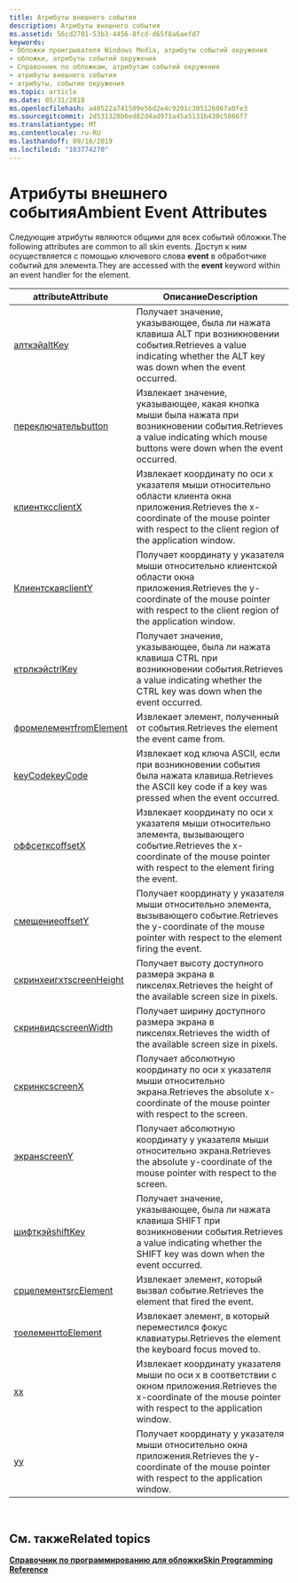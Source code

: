 ```yaml
---
title: Атрибуты внешнего события
description: Атрибуты внешнего события
ms.assetid: 56cd2701-53b3-4456-8fcd-d65f8a6aefd7
keywords:
- Обложки проигрывателя Windows Media, атрибуты событий окружения
- обложки, атрибуты событий окружения
- Справочник по обложкам, атрибутам событий окружения
- атрибуты внешнего события
- атрибуты, событие окружения
ms.topic: article
ms.date: 05/31/2018
ms.openlocfilehash: a40522a741509e56d2e4c9201c305126067a0fe3
ms.sourcegitcommit: 2d531328b6ed82d4ad971a45a5131b430c5866f7
ms.translationtype: MT
ms.contentlocale: ru-RU
ms.lasthandoff: 09/16/2019
ms.locfileid: "103774270"
---
```

# <a name="ambient-event-attributes"></a><span data-ttu-id="b24cc-108">Атрибуты внешнего события</span><span class="sxs-lookup"><span data-stu-id="b24cc-108">Ambient Event Attributes</span></span>

<span data-ttu-id="b24cc-109">Следующие атрибуты являются общими для всех событий обложки.</span><span class="sxs-lookup"><span data-stu-id="b24cc-109">The following attributes are common to all skin events.</span></span> <span data-ttu-id="b24cc-110">Доступ к ним осуществляется с помощью ключевого слова **event** в обработчике событий для элемента.</span><span class="sxs-lookup"><span data-stu-id="b24cc-110">They are accessed with the **event** keyword within an event handler for the element.</span></span>



| <span data-ttu-id="b24cc-111">attribute</span><span class="sxs-lookup"><span data-stu-id="b24cc-111">Attribute</span></span>                              | <span data-ttu-id="b24cc-112">Описание</span><span class="sxs-lookup"><span data-stu-id="b24cc-112">Description</span></span>                                                                                                  |
|----------------------------------------|--------------------------------------------------------------------------------------------------------------|
| [<span data-ttu-id="b24cc-113">алткэй</span><span class="sxs-lookup"><span data-stu-id="b24cc-113">altKey</span></span>](event-altkey.md)             | <span data-ttu-id="b24cc-114">Получает значение, указывающее, была ли нажата клавиша ALT при возникновении события.</span><span class="sxs-lookup"><span data-stu-id="b24cc-114">Retrieves a value indicating whether the ALT key was down when the event occurred.</span></span>                           |
| [<span data-ttu-id="b24cc-115">переключатель</span><span class="sxs-lookup"><span data-stu-id="b24cc-115">button</span></span>](event-button.md)             | <span data-ttu-id="b24cc-116">Извлекает значение, указывающее, какая кнопка мыши была нажата при возникновении события.</span><span class="sxs-lookup"><span data-stu-id="b24cc-116">Retrieves a value indicating which mouse buttons were down when the event occurred.</span></span>                          |
| [<span data-ttu-id="b24cc-117">клиенткс</span><span class="sxs-lookup"><span data-stu-id="b24cc-117">clientX</span></span>](event-clientx.md)           | <span data-ttu-id="b24cc-118">Извлекает координату по оси x указателя мыши относительно области клиента окна приложения.</span><span class="sxs-lookup"><span data-stu-id="b24cc-118">Retrieves the x-coordinate of the mouse pointer with respect to the client region of the application window.</span></span> |
| [<span data-ttu-id="b24cc-119">Клиентская</span><span class="sxs-lookup"><span data-stu-id="b24cc-119">clientY</span></span>](event-clienty.md)           | <span data-ttu-id="b24cc-120">Получает координату y указателя мыши относительно клиентской области окна приложения.</span><span class="sxs-lookup"><span data-stu-id="b24cc-120">Retrieves the y-coordinate of the mouse pointer with respect to the client region of the application window.</span></span> |
| [<span data-ttu-id="b24cc-121">ктрлкэй</span><span class="sxs-lookup"><span data-stu-id="b24cc-121">ctrlKey</span></span>](event-ctrlkey.md)           | <span data-ttu-id="b24cc-122">Получает значение, указывающее, была ли нажата клавиша CTRL при возникновении события.</span><span class="sxs-lookup"><span data-stu-id="b24cc-122">Retrieves a value indicating whether the CTRL key was down when the event occurred.</span></span>                          |
| [<span data-ttu-id="b24cc-123">фромелемент</span><span class="sxs-lookup"><span data-stu-id="b24cc-123">fromElement</span></span>](event-fromelement.md)   | <span data-ttu-id="b24cc-124">Извлекает элемент, полученный от события.</span><span class="sxs-lookup"><span data-stu-id="b24cc-124">Retrieves the element the event came from.</span></span>                                                                   |
| [<span data-ttu-id="b24cc-125">keyCode</span><span class="sxs-lookup"><span data-stu-id="b24cc-125">keyCode</span></span>](event-keycode.md)           | <span data-ttu-id="b24cc-126">Извлекает код ключа ASCII, если при возникновении события была нажата клавиша.</span><span class="sxs-lookup"><span data-stu-id="b24cc-126">Retrieves the ASCII key code if a key was pressed when the event occurred.</span></span>                                   |
| [<span data-ttu-id="b24cc-127">оффсеткс</span><span class="sxs-lookup"><span data-stu-id="b24cc-127">offsetX</span></span>](event-offsetx.md)           | <span data-ttu-id="b24cc-128">Извлекает координату по оси x указателя мыши относительно элемента, вызывающего событие.</span><span class="sxs-lookup"><span data-stu-id="b24cc-128">Retrieves the x-coordinate of the mouse pointer with respect to the element firing the event.</span></span>                |
| [<span data-ttu-id="b24cc-129">смещение</span><span class="sxs-lookup"><span data-stu-id="b24cc-129">offsetY</span></span>](event-offsety.md)           | <span data-ttu-id="b24cc-130">Получает координату y указателя мыши относительно элемента, вызывающего событие.</span><span class="sxs-lookup"><span data-stu-id="b24cc-130">Retrieves the y-coordinate of the mouse pointer with respect to the element firing the event.</span></span>                |
| [<span data-ttu-id="b24cc-131">скринхеигхт</span><span class="sxs-lookup"><span data-stu-id="b24cc-131">screenHeight</span></span>](event-screenheight.md) | <span data-ttu-id="b24cc-132">Получает высоту доступного размера экрана в пикселях.</span><span class="sxs-lookup"><span data-stu-id="b24cc-132">Retrieves the height of the available screen size in pixels.</span></span>                                                 |
| [<span data-ttu-id="b24cc-133">скринвидс</span><span class="sxs-lookup"><span data-stu-id="b24cc-133">screenWidth</span></span>](event-screenwidth.md)   | <span data-ttu-id="b24cc-134">Получает ширину доступного размера экрана в пикселях.</span><span class="sxs-lookup"><span data-stu-id="b24cc-134">Retrieves the width of the available screen size in pixels.</span></span>                                                  |
| [<span data-ttu-id="b24cc-135">скринкс</span><span class="sxs-lookup"><span data-stu-id="b24cc-135">screenX</span></span>](event-screenx.md)           | <span data-ttu-id="b24cc-136">Получает абсолютную координату по оси x указателя мыши относительно экрана.</span><span class="sxs-lookup"><span data-stu-id="b24cc-136">Retrieves the absolute x-coordinate of the mouse pointer with respect to the screen.</span></span>                         |
| [<span data-ttu-id="b24cc-137">экран</span><span class="sxs-lookup"><span data-stu-id="b24cc-137">screenY</span></span>](event-screeny.md)           | <span data-ttu-id="b24cc-138">Получает абсолютную координату y указателя мыши относительно экрана.</span><span class="sxs-lookup"><span data-stu-id="b24cc-138">Retrieves the absolute y-coordinate of the mouse pointer with respect to the screen.</span></span>                         |
| [<span data-ttu-id="b24cc-139">шифткэй</span><span class="sxs-lookup"><span data-stu-id="b24cc-139">shiftKey</span></span>](event-shiftkey.md)         | <span data-ttu-id="b24cc-140">Получает значение, указывающее, была ли нажата клавиша SHIFT при возникновении события.</span><span class="sxs-lookup"><span data-stu-id="b24cc-140">Retrieves a value indicating whether the SHIFT key was down when the event occurred.</span></span>                         |
| [<span data-ttu-id="b24cc-141">срцелемент</span><span class="sxs-lookup"><span data-stu-id="b24cc-141">srcElement</span></span>](event-srcelement.md)     | <span data-ttu-id="b24cc-142">Извлекает элемент, который вызвал событие.</span><span class="sxs-lookup"><span data-stu-id="b24cc-142">Retrieves the element that fired the event.</span></span>                                                                  |
| [<span data-ttu-id="b24cc-143">тоелемент</span><span class="sxs-lookup"><span data-stu-id="b24cc-143">toElement</span></span>](event-toelement.md)       | <span data-ttu-id="b24cc-144">Извлекает элемент, в который переместился фокус клавиатуры.</span><span class="sxs-lookup"><span data-stu-id="b24cc-144">Retrieves the element the keyboard focus moved to.</span></span>                                                           |
| [<span data-ttu-id="b24cc-145">x</span><span class="sxs-lookup"><span data-stu-id="b24cc-145">x</span></span>](event-x.md)                       | <span data-ttu-id="b24cc-146">Извлекает координату указателя мыши по оси x в соответствии с окном приложения.</span><span class="sxs-lookup"><span data-stu-id="b24cc-146">Retrieves the x-coordinate of the mouse pointer with respect to the application window.</span></span>                      |
| [<span data-ttu-id="b24cc-147">y</span><span class="sxs-lookup"><span data-stu-id="b24cc-147">y</span></span>](event-y.md)                       | <span data-ttu-id="b24cc-148">Получает координату y указателя мыши относительно окна приложения.</span><span class="sxs-lookup"><span data-stu-id="b24cc-148">Retrieves the y-coordinate of the mouse pointer with respect to the application window.</span></span>                      |



 

## <a name="related-topics"></a><span data-ttu-id="b24cc-149">См. также</span><span class="sxs-lookup"><span data-stu-id="b24cc-149">Related topics</span></span>

<dl> <dt>

[<span data-ttu-id="b24cc-150">**Справочник по программированию для обложки**</span><span class="sxs-lookup"><span data-stu-id="b24cc-150">**Skin Programming Reference**</span></span>](skin-programming-reference.md)
</dt> </dl>

 

 




